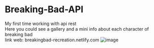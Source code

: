# Breaking-Bad-API
My first time working with api rest  <br>
Here you could see a gallery and a mini info about each character of breaking bad <br>
link web: breakingbad-recreation.netlify.com
![image](https://user-images.githubusercontent.com/66080281/99196390-d8aa7b00-276a-11eb-8d4d-f9ddc25eeea5.png)
